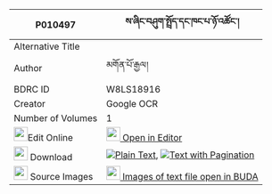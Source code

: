 |P010497|ས་ཞིང་བཤུག་སྤྲོད་དང་ཁང་པ་ཉོ་འཚོང་། 
| --- | --- 
|Alternative Title |
|Author| མགོན་པོ་རྒྱལ།
|BDRC ID | W8LS18916
|Creator | Google OCR
|Number of Volumes| 1
|<img width="25" src="https://img.icons8.com/color/25/000000/edit-property.png">Edit Online| [<img width="25" src="https://avatars.githubusercontent.com/u/45091458?s=200&v=4"> Open in Editor](http://editor.openpecha.org/P010497)
|<img width="25" src="https://img.icons8.com/fluent/48/000000/download-2.png"/>  Download | [![](https://img.icons8.com/color/20/000000/txt.png)Plain Text](https://github.com/Openpecha/P010497/releases/download/v1/sa_shying_shuk_tro_dang_khangp_plain_P010497.zip), [![](https://img.icons8.com/color/20/000000/txt.png)Text with Pagination](https://github.com/Openpecha/P010497/releases/download/v1/sa_shying_shuk_tro_dang_khangp_pages_P010497.zip)
|<img width="25" src="https://img.icons8.com/plasticine/100/000000/pictures-folder.png"/>  Source Images | [<img width="25" src="https://library.bdrc.io/icons/BUDA-small.svg"> Images of text file open in BUDA](https://library.bdrc.io/show/bdr:W8LS18916)
